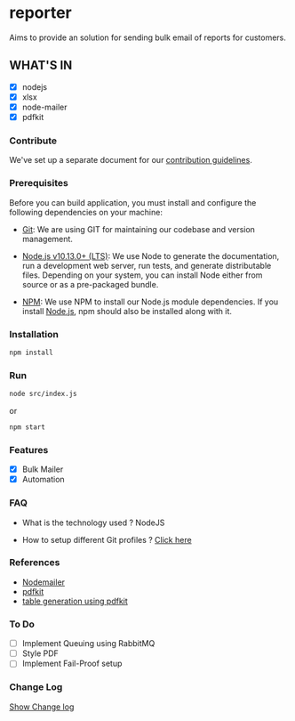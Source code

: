 # reporter

Aims to provide an solution for sending bulk email of reports for customers.

## WHAT'S IN

- [x] nodejs
- [x] xlsx
- [x] node-mailer
- [x] pdfkit

### Contribute

We've set up a separate document for our [contribution guidelines](./CONTRIBUTING.md).

### Prerequisites

Before you can build application, you must install and configure the following dependencies on your
machine:

- [Git](http://git-scm.com/): We are using GIT for maintaining our codebase and version management.

- [Node.js v10.13.0+ (LTS)](http://nodejs.org): We use Node to generate the documentation, run a
  development web server, run tests, and generate distributable files. Depending on your system,
  you can install Node either from source or as a pre-packaged bundle.

- [NPM](https://www.npmjs.com): We use NPM to install our Node.js module dependencies. If you install [Node.js](http://nodejs.org), npm should also be installed along with it.

### Installation

```sh
npm install
```

### Run

```sh
node src/index.js
```

or

```sh
npm start
```

### Features

- [x] Bulk Mailer
- [x] Automation

### FAQ

- What is the technology used ?
NodeJS

- How to setup different Git profiles ?
[Click here](https://stackoverflow.com/questions/4220416/can-i-specify-multiple-users-for-myself-in-gitconfig)

### References

- [Nodemailer](https://nodemailer.com/about/)
- [pdfkit](http://pdfkit.org/)
- [table generation using pdfkit](https://github.com/voilab/voilab-pdf-table)

### To Do

- [ ] Implement Queuing using RabbitMQ
- [ ] Style PDF
- [ ] Implement Fail-Proof setup

### Change Log

[Show Change log](./CHANGELOG.md)
